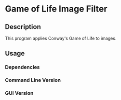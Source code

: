 # Game of Life Image Filter

## Description
This program applies Conway's Game of Life to images. 


## Usage
### Dependencies
### Command Line Version

### GUI Version
